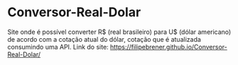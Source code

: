 # Conversor-Real-Dolar
Site onde é possível converter R$ (real brasileiro) para U$ (dólar americano) de acordo com a cotação atual do dólar, cotação que é atualizada consumindo uma API.
Link do site: https://filipebrener.github.io/Conversor-Real-Dolar/
